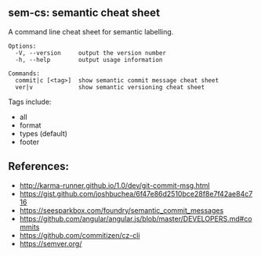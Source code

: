 ## sem-cs: semantic cheat sheet

A command line cheat sheet for semantic labelling.

```
Options:
  -V, --version     output the version number
  -h, --help        output usage information

Commands:
  commit|c [<tag>]  show semantic commit message cheat sheet
  ver|v             show semantic versioning cheat sheet
```

Tags include:

- all
- format
- types (default)
- footer

## References:

- http://karma-runner.github.io/1.0/dev/git-commit-msg.html
- https://gist.github.com/joshbuchea/6f47e86d2510bce28f8e7f42ae84c716
- https://seesparkbox.com/foundry/semantic_commit_messages
- https://github.com/angular/angular.js/blob/master/DEVELOPERS.md#commits
- https://github.com/commitizen/cz-cli
- https://semver.org/
